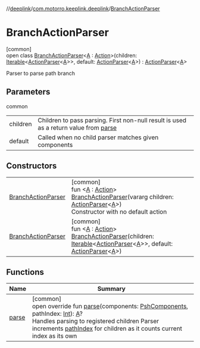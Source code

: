 //[deeplink](../../../index.md)/[com.motorro.keeplink.deeplink](../index.md)/[BranchActionParser](index.md)

# BranchActionParser

[common]\
open class [BranchActionParser](index.md)&lt;[A](index.md) : [Action](../-action/index.md)&gt;(children: [Iterable](https://kotlinlang.org/api/latest/jvm/stdlib/kotlin.collections/-iterable/index.html)&lt;[ActionParser](../-action-parser/index.md)&lt;[A](index.md)&gt;&gt;, default: [ActionParser](../-action-parser/index.md)&lt;[A](index.md)&gt;) : [ActionParser](../-action-parser/index.md)&lt;[A](index.md)&gt; 

Parser to parse path branch

## Parameters

common

| | |
|---|---|
| children | Children to pass parsing. First non-null result is used as a return value from [parse](parse.md) |
| default | Called when no child parser matches given components |

## Constructors

| | |
|---|---|
| [BranchActionParser](-branch-action-parser.md) | [common]<br>fun &lt;[A](index.md) : [Action](../-action/index.md)&gt; [BranchActionParser](-branch-action-parser.md)(vararg children: [ActionParser](../-action-parser/index.md)&lt;[A](index.md)&gt;)<br>Constructor with no default action |
| [BranchActionParser](-branch-action-parser.md) | [common]<br>fun &lt;[A](index.md) : [Action](../-action/index.md)&gt; [BranchActionParser](-branch-action-parser.md)(children: [Iterable](https://kotlinlang.org/api/latest/jvm/stdlib/kotlin.collections/-iterable/index.html)&lt;[ActionParser](../-action-parser/index.md)&lt;[A](index.md)&gt;&gt;, default: [ActionParser](../-action-parser/index.md)&lt;[A](index.md)&gt;) |

## Functions

| Name | Summary |
|---|---|
| [parse](parse.md) | [common]<br>open override fun [parse](parse.md)(components: [PshComponents](../../../../uri/uri/com.motorro.keeplink.uri.data/-psh-components/index.md), pathIndex: [Int](https://kotlinlang.org/api/latest/jvm/stdlib/kotlin/-int/index.html)): [A](index.md)?<br>Handles parsing to registered children Parser increments [pathIndex](parse.md) for children as it counts current index as its own |
